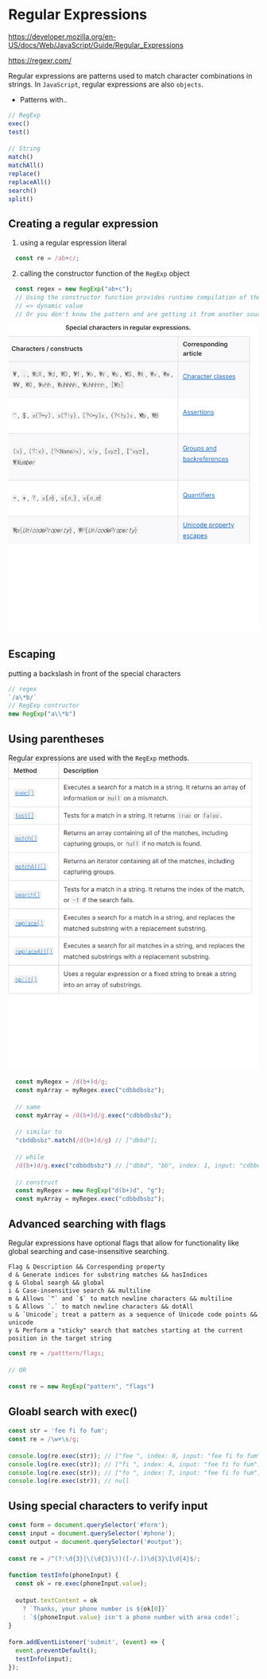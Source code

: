 # Regular Expressions
https://developer.mozilla.org/en-US/docs/Web/JavaScript/Guide/Regular_Expressions

https://regexr.com/

Regular expressions are patterns used to match character combinations in strings. In `JavaScript`, regular expressions are also `objects`.
* Patterns with..
```js
// RegExp
exec()
test()

// String
match()
matchAll()
replace()
replaceAll()
search()
split()
```

## Creating a regular expression
1. using a regular espression literal
```js
  const re = /ab+c/;
```
2. calling the constructor function of the `RegExp` object
```js
  const regex = new RegExp("ab+c");
  // Using the constructor function provides runtime compilation of the regular expression. Use the constructor function when you know the regular expression pattern will be changing
  // => dynamic value
  // Or you don't know the pattern and are getting it from another source
```

<img src="./regexChars.png" />

## Escaping
putting a backslash in front of the special characters 
```js
// regex
`/a\*b/`
// RegExp contructor
new RegExp("a\\*b")
```

## Using parentheses
Regular expressions are used with the `RegExp` methods.
<img src="./regexParentheses.png" />

```js
  const myRegex = /d(b+)d/g;
  const myArray = myRegex.exec("cdbbdbsbz");

  // same
  const myArray = /d(b+)d/g.exec("cdbbdbsbz");

  // similar to
  "cbddbsbz".match(/d(b+)d/g) // ["dbbd"];

  // while
  /d(b+)d/g.exec("cdbbdbsbz") // ["dbbd", "bb", index: 1, input: "cdbbdbsbz"]

  // construct
  const myRegex = new RegExp("d(b+)d", "g");
  const myArray = myRegex.exec("cdbbdbsbz");
```

## Advanced searching with flags
Regular expressions have optional flags that allow for functionality like global searching and case-insensitive searching.
```
Flag & Description && Corresponding property
d & Generate indices for substring matches && hasIndices
g & Global seargh && global
i & Case-insensitive search && multiline
m & Allows `^` and `$` to match newline characters && multiline
s & Allows `.` to match newline characters && dotAll
u & `Unicode`; treat a pattern as a sequence of Unicode code points && unicode
y & Perform a "sticky" search that matches starting at the current position in the target string
```

```js
const re = /patttern/flags;

// OR

const re = new RegExp("pattern", "flags")
```

## Gloabl search with exec()
```js
const str = 'fee fi fo fum';
const re = /\w+\s/g;

console.log(re.exec(str)); // ["fee ", index: 0, input: "fee fi fo fum"]
console.log(re.exec(str)); // ["fi ", index: 4, input: "fee fi fo fum"]
console.log(re.exec(str)); // ["fo ", index: 7, input: "fee fi fo fum"]
console.log(re.exec(str)); // null
```

## Using special characters to verify input
```js
const form = document.querySelector('#form');
const input = document.querySelector('#phone');
const output = document.querySelector('#output');

const re = /^(?:\d{3}|\(\d{3}\))([-/.])\d{3}\1\d{4}$/;

function testInfo(phoneInput) {
  const ok = re.exec(phoneInput.value);

  output.textContent = ok
    ? `Thanks, your phone number is ${ok[0]}`
    : `${phoneInput.value} isn't a phone number with area code!`;
}

form.addEventListener('submit', (event) => {
  event.preventDefault();
  testInfo(input);
});
```